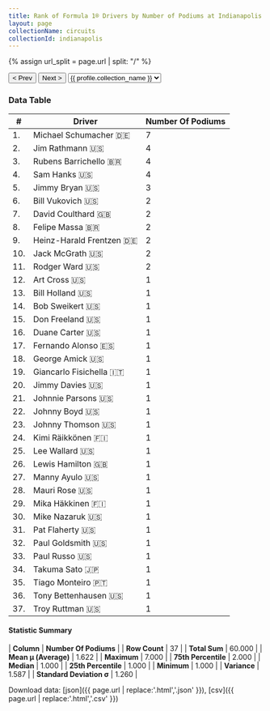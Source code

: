```yaml
---
title: Rank of Formula 1® Drivers by Number of Podiums at Indianapolis Motor Speedway
layout: page
collectionName: circuits
collectionId: indianapolis
---
```


{% assign url_split = page.url | split: "/" %}
<div id="collection-navigation">
<button onclick="selector.options[selector.selectedIndex-1].value && (window.location = selector.options[selector.selectedIndex-1].value);">&lt; Prev</button>
<button onclick="selector.options[selector.selectedIndex+1].value && (window.location = selector.options[selector.selectedIndex+1].value);">Next &gt;</button>
<select id="selector" onchange="this.options[this.selectedIndex].value && (window.location = this.options[this.selectedIndex].value);">
  {% for collectionId in site.data[page.collectionName].refs %}
    {% if collectionId == page.collectionId %}
      {% assign selected = "selected" %}
    {% else %}
      {% assign selected = "" %}
    {% endif %}
    {% assign profile = site.data[page.collectionName][collectionId].profile %}
    <option value="/f1/{{ page.collectionName }}/{{ collectionId }}/{{ url_split[4] }}" {{ selected }}>{{ profile.collection_name }}</option>
  {% endfor %}
</select>
</div>

<canvas id="chart" width="400" height="180"></canvas>
<script>
var data = {
    "datasets": [
        {
            "backgroundColor": [
                "#9C8E8D",
                "#9C8E8D",
                "#9C8E8D",
                "#9C8E8D",
                "#9C8E8D",
                "#9C8E8D",
                "#9C8E8D",
                "#9C8E8D",
                "#9C8E8D",
                "#9C8E8D",
                "#9C8E8D",
                "#9C8E8D",
                "#9C8E8D",
                "#9C8E8D",
                "#9C8E8D",
                "#9C8E8D",
                "#9C8E8D",
                "#9C8E8D",
                "#9C8E8D",
                "#9C8E8D",
                "#9C8E8D",
                "#9C8E8D",
                "#9C8E8D",
                "#9C8E8D",
                "#9C8E8D",
                "#9C8E8D",
                "#9C8E8D",
                "#9C8E8D",
                "#9C8E8D",
                "#9C8E8D",
                "#9C8E8D",
                "#9C8E8D",
                "#9C8E8D",
                "#9C8E8D",
                "#9C8E8D",
                "#9C8E8D",
                "#9C8E8D"
            ],
            "borderColor": [
                "#1D181E",
                "#1D181E",
                "#1D181E",
                "#1D181E",
                "#1D181E",
                "#1D181E",
                "#1D181E",
                "#1D181E",
                "#1D181E",
                "#1D181E",
                "#1D181E",
                "#1D181E",
                "#1D181E",
                "#1D181E",
                "#1D181E",
                "#1D181E",
                "#1D181E",
                "#1D181E",
                "#1D181E",
                "#1D181E",
                "#1D181E",
                "#1D181E",
                "#1D181E",
                "#1D181E",
                "#1D181E",
                "#1D181E",
                "#1D181E",
                "#1D181E",
                "#1D181E",
                "#1D181E",
                "#1D181E",
                "#1D181E",
                "#1D181E",
                "#1D181E",
                "#1D181E",
                "#1D181E",
                "#1D181E"
            ],
            "borderWidth": 1,
            "data": [
                7.0,
                4.0,
                4.0,
                4.0,
                3.0,
                2.0,
                2.0,
                2.0,
                2.0,
                2.0,
                2.0,
                1.0,
                1.0,
                1.0,
                1.0,
                1.0,
                1.0,
                1.0,
                1.0,
                1.0,
                1.0,
                1.0,
                1.0,
                1.0,
                1.0,
                1.0,
                1.0,
                1.0,
                1.0,
                1.0,
                1.0,
                1.0,
                1.0,
                1.0,
                1.0,
                1.0,
                1.0
            ],
            "label": "Number Of Podiums"
        }
    ],
    "labels": [
        "Michael Schumacher",
        "Jim Rathmann",
        "Rubens Barrichello",
        "Sam Hanks",
        "Jimmy Bryan",
        "Bill Vukovich",
        "David Coulthard",
        "Felipe Massa",
        "Heinz-Harald Frentzen",
        "Jack McGrath",
        "Rodger Ward",
        "Art Cross",
        "Bill Holland",
        "Bob Sweikert",
        "Don Freeland",
        "Duane Carter",
        "Fernando Alonso",
        "George Amick",
        "Giancarlo Fisichella",
        "Jimmy Davies",
        "Johnnie Parsons",
        "Johnny Boyd",
        "Johnny Thomson",
        "Kimi Räikkönen",
        "Lee Wallard",
        "Lewis Hamilton",
        "Manny Ayulo",
        "Mauri Rose",
        "Mika Häkkinen",
        "Mike Nazaruk",
        "Pat Flaherty",
        "Paul Goldsmith",
        "Paul Russo",
        "Takuma Sato",
        "Tiago Monteiro",
        "Tony Bettenhausen",
        "Troy Ruttman"
    ]
};
var options = {
  legend: {
    display: false
  },
  scales: {
    xAxes: [{
      ticks: {
        beginAtZero: true,
        maxRotation: 180,
        display: window.innerWidth > 800
      }
    }],
    yAxes: [{
      ticks: {
        beginAtZero: true
      }
    }]
  },
  onResize: function(chart, size) {
    chart.options.scales.xAxes[0].ticks.display = size.width > 800;
  }
};
var chart = new Chart("chart", {
    data: data,
    type: 'bar',
    options: options
});
</script>



### Data Table

| # | Driver | Number Of Podiums |
|--|--|--|
| 1. | Michael Schumacher 🇩🇪 | 7 |
| 2. | Jim Rathmann 🇺🇸 | 4 |
| 3. | Rubens Barrichello 🇧🇷 | 4 |
| 4. | Sam Hanks 🇺🇸 | 4 |
| 5. | Jimmy Bryan 🇺🇸 | 3 |
| 6. | Bill Vukovich 🇺🇸 | 2 |
| 7. | David Coulthard 🇬🇧 | 2 |
| 8. | Felipe Massa 🇧🇷 | 2 |
| 9. | Heinz-Harald Frentzen 🇩🇪 | 2 |
| 10. | Jack McGrath 🇺🇸 | 2 |
| 11. | Rodger Ward 🇺🇸 | 2 |
| 12. | Art Cross 🇺🇸 | 1 |
| 13. | Bill Holland 🇺🇸 | 1 |
| 14. | Bob Sweikert 🇺🇸 | 1 |
| 15. | Don Freeland 🇺🇸 | 1 |
| 16. | Duane Carter 🇺🇸 | 1 |
| 17. | Fernando Alonso 🇪🇸 | 1 |
| 18. | George Amick 🇺🇸 | 1 |
| 19. | Giancarlo Fisichella 🇮🇹 | 1 |
| 20. | Jimmy Davies 🇺🇸 | 1 |
| 21. | Johnnie Parsons 🇺🇸 | 1 |
| 22. | Johnny Boyd 🇺🇸 | 1 |
| 23. | Johnny Thomson 🇺🇸 | 1 |
| 24. | Kimi Räikkönen 🇫🇮 | 1 |
| 25. | Lee Wallard 🇺🇸 | 1 |
| 26. | Lewis Hamilton 🇬🇧 | 1 |
| 27. | Manny Ayulo 🇺🇸 | 1 |
| 28. | Mauri Rose 🇺🇸 | 1 |
| 29. | Mika Häkkinen 🇫🇮 | 1 |
| 30. | Mike Nazaruk 🇺🇸 | 1 |
| 31. | Pat Flaherty 🇺🇸 | 1 |
| 32. | Paul Goldsmith 🇺🇸 | 1 |
| 33. | Paul Russo 🇺🇸 | 1 |
| 34. | Takuma Sato 🇯🇵 | 1 |
| 35. | Tiago Monteiro 🇵🇹 | 1 |
| 36. | Tony Bettenhausen 🇺🇸 | 1 |
| 37. | Troy Ruttman 🇺🇸 | 1 |

#### Statistic Summary

| **Column** | **Number Of Podiums** |
| **Row Count** | 37 |
| **Total Sum** | 60.000 |
| **Mean μ (Average)** | 1.622 |
| **Maximum** | 7.000 |
| **75th Percentile** | 2.000 |
| **Median** | 1.000 |
| **25th Percentile** | 1.000 |
| **Minimum** | 1.000 |
| **Variance** | 1.587 |
| **Standard Deviation σ** | 1.260 |

Download data: [json]({{ page.url | replace:'.html','.json' }}), [csv]({{ page.url | replace:'.html','.csv' }})
